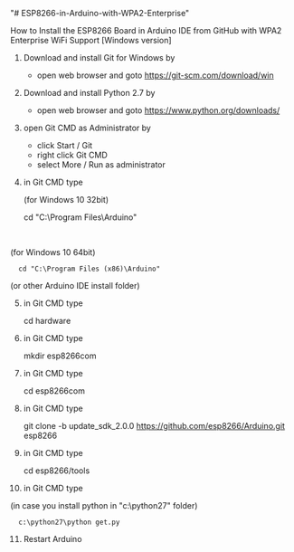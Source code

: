 "# ESP8266-in-Arduino-with-WPA2-Enterprise" 

How to Install the ESP8266 Board in Arduino IDE from GitHub
with WPA2 Enterprise WiFi Support [Windows version]

1. Download and install Git for Windows by 
   - open web browser and goto https://git-scm.com/download/win

2. Download and install Python 2.7 by
   - open web browser and goto https://www.python.org/downloads/

3. open Git CMD as Administrator by
   - click Start / Git
   - right click Git CMD
   - select More / Run as administrator

4. in Git CMD type
   
   (for Windows 10 32bit)

      cd "C:\Program Files\Arduino"
<br>   
   
   (for Windows 10 64bit)

      cd "C:\Program Files (x86)\Arduino" 

   (or other Arduino IDE install folder)

5. in Git CMD type

      cd hardware

6. in Git CMD type

      mkdir esp8266com

7. in Git CMD type

      cd esp8266com

8. in Git CMD type

      git clone -b update_sdk_2.0.0 https://github.com/esp8266/Arduino.git esp8266

9. in Git CMD type

      cd esp8266/tools

10. in Git CMD type

   (in case you install python in "c:\python27" folder)

      c:\python27\python get.py

11. Restart Arduino
